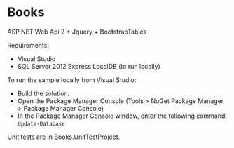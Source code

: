 Books
===========
ASP.NET Web Api 2 + Jquery + BootstrapTables

Requirements:

- Visual Studio
- SQL Server 2012 Express LocalDB (to run locally)

To run the sample locally from Visual Studio:

- Build the solution.
- Open the Package Manager Console (Tools > NuGet Package Manager > Package Manager Console)
- In the Package Manager Console window, enter the following command: `Update-Database`

Unit tests are in Books.UnitTestProject.
